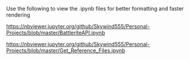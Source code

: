 Use the following to view the .ipynb files for better formatting and faster rendering

https://nbviewer.jupyter.org/github/Skywind555/Personal-Projects/blob/master/BattleriteAPI.ipynb

https://nbviewer.jupyter.org/github/Skywind555/Personal-Projects/blob/master/Get_Reference_Files.ipynb
